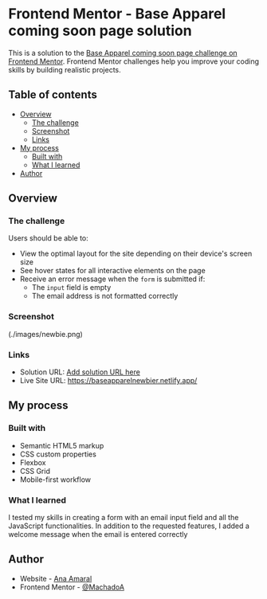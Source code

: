 # Frontend Mentor - Base Apparel coming soon page solution

This is a solution to the [Base Apparel coming soon page challenge on Frontend Mentor](https://www.frontendmentor.io/challenges/base-apparel-coming-soon-page-5d46b47f8db8a7063f9331a0). Frontend Mentor challenges help you improve your coding skills by building realistic projects. 

## Table of contents

- [Overview](#overview)
  - [The challenge](#the-challenge)
  - [Screenshot](#screenshot)
  - [Links](#links)
- [My process](#my-process)
  - [Built with](#built-with)
  - [What I learned](#what-i-learned)
- [Author](#author)

## Overview

### The challenge

Users should be able to:

- View the optimal layout for the site depending on their device's screen size
- See hover states for all interactive elements on the page
- Receive an error message when the `form` is submitted if:
  - The `input` field is empty
  - The email address is not formatted correctly

### Screenshot

(./images/newbie.png)


### Links

- Solution URL: [Add solution URL here](https://baseapparelnewbier.netlify.app/)
- Live Site URL: https://baseapparelnewbier.netlify.app/ 

## My process

### Built with

- Semantic HTML5 markup
- CSS custom properties
- Flexbox
- CSS Grid
- Mobile-first workflow


### What I learned

I tested my skills in creating a form with an email input field and all the JavaScript functionalities. In addition to the requested features, I added a welcome message when the email is entered correctly


## Author

- Website - [Ana Amaral](http://anaamaral.pt/)
- Frontend Mentor - [@MachadoA](https://www.frontendmentor.io/profile/MachadoA)


